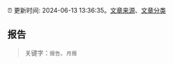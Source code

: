 :alarm_clock: 更新时间: 2024-06-13 13:36:35。[文章来源](/README.md)、[文章分类](/TAGS.md)

## 报告


> 关键字：`报告`、`月报`



